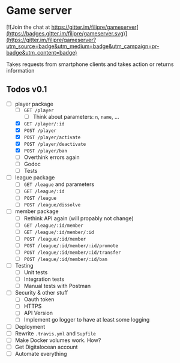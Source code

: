 # Game server

[![Join the chat at https://gitter.im/filipre/gameserver](https://badges.gitter.im/filipre/gameserver.svg)](https://gitter.im/filipre/gameserver?utm_source=badge&utm_medium=badge&utm_campaign=pr-badge&utm_content=badge)

Takes requests from smartphone clients and takes action or returns information

## Todos v0.1

- [ ] player package
  - [ ] `GET /player`
    - [ ] Think about parameters: `n`, `name`, ...
  - [x] `GET /player/:id`
  - [x] `POST /player`
  - [x] `POST /player/activate`
  - [x] `POST /player/deactivate`
  - [x] `POST /player/ban`
  - [ ] Overthink errors again
  - [ ] Godoc
  - [ ] Tests
- [ ] league package
  - [ ] `GET /league` and parameters
  - [ ] `GET /league/:id`
  - [ ] `POST /league`
  - [ ] `POST /league/dissolve`
- [ ] member package
  - [ ] Rethink API again (will propably not change)
  - [ ] `GET /league/:id/member`
  - [ ] `GET /league/:id/member/:id`
  - [ ] `POST /league/:id/member`
  - [ ] `POST /league/:id/member/:id/promote`
  - [ ] `POST /league/:id/member/:id/transfer`
  - [ ] `POST /league/:id/member/:id/ban`
- [ ] Testing
  - [ ] Unit tests
  - [ ] Integration tests
  - [ ] Manual tests with Postman
- [ ] Security & other stuff
  - [ ] Oauth token
  - [ ] HTTPS
  - [ ] API Version
  - [ ] Implement go logger to have at least some logging
- [ ] Deployment
 - [ ] Rewrite `.travis.yml` and `Supfile`
 - [ ] Make Docker volumes work. How?
 - [ ] Get Digitalocean account
 - [ ] Automate everything
